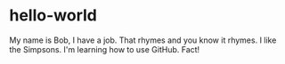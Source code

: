 # hello-world
My name is Bob, I have a job. That rhymes and you know it rhymes.  I like the Simpsons. 
I'm learning how to use GitHub.  Fact!
